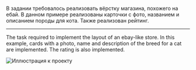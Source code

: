 В задании требовалось реализовать вёрстку магазина, похожего на ебай.
В данном примере реализованы карточки с фото, названием и описанием породы для кота. Также реализован рейтинг.

---------------------------------------------

The task required to implement the layout of an ebay-like store.
In this example, cards with a photo, name and description of the breed for a cat are implemented. The rating is also implemented.

![Иллюстрация к проекту](https://github.com/mr-bronzebeard/practice/raw/master/results/image-1.png)
